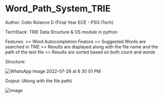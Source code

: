 # Word_Path_System_TRIE

Author: Colin Rolance D (Final Year ECE - PSG iTech)

TechStack: TRIE Data Structure & OS module in python

Features: 
    >> Word Autocompletion Feature
    >> Suggested Words are searched in TRIE
    >> Results are displayed along with the file name and the path of the text file
    >> Results are sorted based on both count and words
    

Structure:

![WhatsApp Image 2022-07-26 at 6 30 01 PM](https://user-images.githubusercontent.com/79473439/181011842-81abb2bd-b020-4f2c-9e81-e4c94af7eb41.jpeg)

Output: (Along with the file path)

![image](https://user-images.githubusercontent.com/79473439/181011524-59ea8ca6-cdc9-4316-b8cc-67f6b61961e8.png)

